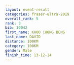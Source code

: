 ```yaml
---
layout: event-result 
categories: fraser-ultra-2019 
overall_rank: 5
rank: 3
bib: 10042
first_name: KHOO CHONG BENG
last_name: DAVID
distance: 100KM
category: 100KM
gender: Male
finish_time: 13-12-14
---
```

